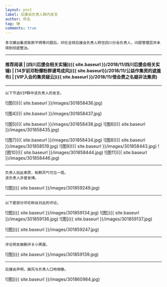 ```yaml
---
layout: post
label: 后援会负责人群内发言
author: 佚名
tag: 锤
comments: true
---
```


    多次爆出集资账款不明等问题后，邓伦全球后援会负责人转任四川分会负责人，问题管理层并未得到彻底整治。

---
#### 推荐阅读 | [四川后援会相关实锤]({{ site.baseurl }}/2018/11/四川后援会相关实锤) | [14岁前邓粉爆粉群谩骂成风]({{ site.baseurl}}/2018/11/公益作集资的遮羞布) | [VIP入会的集资疑云]({{ site.baseurl }}/2018/11/借会费之名疑非法集资)

---

    以下节选VIP群中该负责人的发言。

![图0]({{ site.baseurl }}/images/301858436.jpg)

![图4]({{ site.baseurl }}/images/301858437.jpg)

![图5]({{ site.baseurl }}/images/301858438.jpg)
![图6]({{ site.baseurl }}/images/301858435.jpg)

![图7]({{ site.baseurl }}/images/301858434.jpg)
![图8]({{ site.baseurl }}/images/301858519.jpg)
![图9]({{ site.baseurl }}/images/301858443.jpg)
![图10]({{ site.baseurl }}/images/301858444.jpg)
![图11]({{ site.baseurl }}/images/301858446.jpg)

---

    负责人如此素质，粉群风气可见一斑。
    该负责人亦曾发博。
    
![图]({{ site.baseurl }}/images/301859249.jpg)


---

    以下是部分邓伦粉丝对此的评论。
    
![图]({{ site.baseurl }}/images/301859134.jpg)
![图]({{ site.baseurl }}/images/301859136.jpg)
![图]({{ site.baseurl }}/images/301859137.jpg)

![图]({{ site.baseurl }}/images/301859247.jpg)

---

    评论网友被删评关小黑屋。
    
![图]({{ site.baseurl }}/images/301859139.jpg)

---

    后援会声明，画风与负责人口吻相像。
    
![图]({{ site.baseurl }}/images/301860984.jpg)